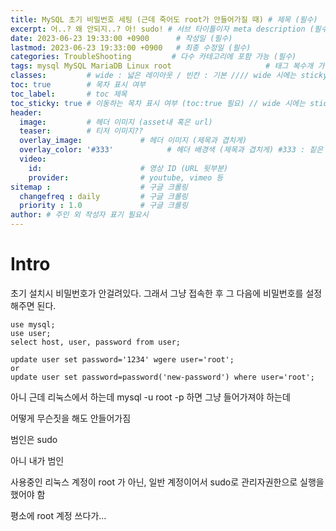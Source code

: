 ```yaml
---
title: MySQL 초기 비밀번호 세팅 (근데 죽어도 root가 안들어가질 때) # 제목 (필수)
excerpt: 어..? 왜 안되지..? 아! sudo! # 서브 타이틀이자 meta description (필수)
date: 2023-06-23 19:33:00 +0900      # 작성일 (필수)
lastmod: 2023-06-23 19:33:00 +0900   # 최종 수정일 (필수)
categories: TroubleShooting         # 다수 카테고리에 포함 가능 (필수)
tags: mysql MySQL MariaDB Linux root                     # 태그 복수개 가능 (필수)
classes:         # wide : 넓은 레이아웃 / 빈칸 : 기본 //// wide 시에는 sticky toc 불가
toc: true        # 목차 표시 여부
toc_label:       # toc 제목
toc_sticky: true # 이동하는 목차 표시 여부 (toc:true 필요) // wide 시에는 sticky toc 불가
header: 
  image:         # 헤더 이미지 (asset내 혹은 url)
  teaser:        # 티저 이미지??
  overlay_image:             # 헤더 이미지 (제목과 겹치게)
  overlay_color: '#333'            # 헤더 배경색 (제목과 겹치게) #333 : 짙은 회색 (필수)
  video:
    id:                      # 영상 ID (URL 뒷부분)
    provider:                # youtube, vimeo 등
sitemap :                    # 구글 크롤링
  changefreq : daily         # 구글 크롤링
  priority : 1.0             # 구글 크롤링
author: # 주인 외 작성자 표기 필요시
---
```

<!--postNo: 20230623_001-->

# Intro  

초기 설치시 비밀번호가 안걸려있다.
그래서 그냥 접속한 후
그 다음에 비밀번호를 설정해주면 된다.

```mysql
use mysql;
use user;
select host, user, password from user;

update user set password='1234' wgere user='root';
or
update user set password=password('new-password') where user='root';
```

아니 근데
리눅스에서 하는데
mysql -u root -p
하면 그냥 들어가져야 하는데

어떻게 무슨짓을 해도 안들어가짐

범인은 sudo

아니 내가 범인

사용중인 리눅스 계정이 root 가 아닌, 일반 계정이어서
sudo로 관리자권한으로 실행을 했어야 함

평소에 root 계정 쓰다가...